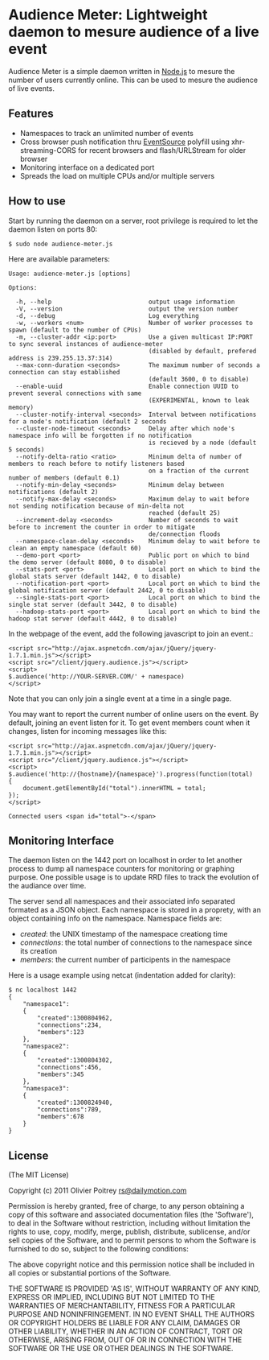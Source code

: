 Audience Meter: Lightweight daemon to mesure audience of a live event
=====================================================================

Audience Meter is a simple daemon written in [Node.js](http://nodejs.org) to mesure the number of users currently online. This can be used to mesure the audience of live events.

## Features

- Namespaces to track an unlimited number of events
- Cross browser push notification thru [EventSource](http://dev.w3.org/html5/eventsource/) polyfill using xhr-streaming-CORS for recent browsers and flash/URLStream for older browser
- Monitoring interface on a dedicated port
- Spreads the load on multiple CPUs and/or multiple servers

## How to use

Start by running the daemon on a server, root privilege is required to let the daemon listen on ports 80:

    $ sudo node audience-meter.js

Here are available parameters:

    Usage: audience-meter.js [options]

    Options:

      -h, --help                           output usage information
      -V, --version                        output the version number
      -d, --debug                          Log everything
      -w, --workers <num>                  Number of worker processes to spawn (default to the number of CPUs)
      -m, --cluster-addr <ip:port>         Use a given multicast IP:PORT to sync several instances of audience-meter
                                           (disabled by default, prefered address is 239.255.13.37:314)
      --max-conn-duration <seconds>        The maximum number of seconds a connection can stay established
                                           (default 3600, 0 to disable)
      --enable-uuid                        Enable connection UUID to prevent several connections with same
                                           (EXPERIMENTAL, known to leak memory)
      --cluster-notify-interval <seconds>  Interval between notifications for a node's notification (default 2 seconds
      --cluster-node-timeout <seconds>     Delay after which node's namespace info will be forgotten if no notification
                                           is recieved by a node (default 5 seconds)
      --notify-delta-ratio <ratio>         Minimum delta of number of members to reach before to notify listeners based
                                           on a fraction of the current number of members (default 0.1)
      --notify-min-delay <seconds>         Minimum delay between notifications (default 2)
      --notify-max-delay <seconds>         Maximum delay to wait before not sending notification because of min-delta not
                                           reached (default 25)
      --increment-delay <seconds>          Number of seconds to wait before to increment the counter in order to mitigate
                                           de/connection floods
      --namespace-clean-delay <seconds>    Minimum delay to wait before to clean an empty namespace (default 60)
      --demo-port <port>                   Public port on which to bind the demo server (default 8080, 0 to disable)
      --stats-port <port>                  Local port on which to bind the global stats server (default 1442, 0 to disable)
      --notification-port <port>           Local port on which to bind the global notification server (default 2442, 0 to disable)
      --single-stats-port <port>           Local port on which to bind the single stat server (default 3442, 0 to disable)
      --hadoop-stats-port <port>           Local port on which to bind the hadoop stat server (default 4442, 0 to disable)

In the webpage of the event, add the following javascript to join an event.:

    <script src="http://ajax.aspnetcdn.com/ajax/jQuery/jquery-1.7.1.min.js"></script>
    <script src="/client/jquery.audience.js"></script>
    <script>
    $.audience('http://YOUR-SERVER.COM/' + namespace)
    </script>

Note that you can only join a single event at a time in a single page.

You may want to report the current number of online users on the event. By default, joining an event listen for it. To get event members count when it changes, listen for incoming messages like this:

    <script src="http://ajax.aspnetcdn.com/ajax/jQuery/jquery-1.7.1.min.js"></script>
    <script src="/client/jquery.audience.js"></script>
    <script>
    $.audience('http://{hostname}/{namespace}').progress(function(total)
    {
        document.getElementById("total").innerHTML = total;
    });
    </script>

    Connected users <span id="total">-</span>


## Monitoring Interface

The daemon listen on the 1442 port on localhost in order to let another process to dump all namespace counters for monitoring or graphing purpose. One possible usage is to update RRD files to track the evolution of the audiance over time.

The server send all namespaces and their associated info separated formated as a JSON object. Each namespace is stored in a proprety, with an object containing info on the namespace. Namespace fields are:

* *created*: the UNIX timestamp of the namespace creationg time
* *connections*: the total number of connections to the namespace since its creation
* *members*: the current number of participents in the namespace

Here is a usage example using netcat (indentation added for clarity):

    $ nc localhost 1442
    {
        "namespace1":
        {
            "created":1300804962,
            "connections":234,
            "members":123
        },
        "namespace2":
        {
            "created":1300804302,
            "connections":456,
            "members":345
        },
        "namespace3":
        {
            "created":1300824940,
            "connections":789,
            "members":678
        }
    }

## License

(The MIT License)

Copyright (c) 2011 Olivier Poitrey <rs@dailymotion.com>

Permission is hereby granted, free of charge, to any person obtaining a copy of this software and associated documentation files (the 'Software'), to deal in the Software without restriction, including without limitation the rights to use, copy, modify, merge, publish, distribute, sublicense, and/or sell copies of the Software, and to permit persons to whom the Software is furnished to do so, subject to the following conditions:

The above copyright notice and this permission notice shall be included in all copies or substantial portions of the Software.

THE SOFTWARE IS PROVIDED 'AS IS', WITHOUT WARRANTY OF ANY KIND, EXPRESS OR IMPLIED, INCLUDING BUT NOT LIMITED TO THE WARRANTIES OF MERCHANTABILITY, FITNESS FOR A PARTICULAR PURPOSE AND NONINFRINGEMENT. IN NO EVENT SHALL THE AUTHORS OR COPYRIGHT HOLDERS BE LIABLE FOR ANY CLAIM, DAMAGES OR OTHER LIABILITY, WHETHER IN AN ACTION OF CONTRACT, TORT OR OTHERWISE, ARISING FROM, OUT OF OR IN CONNECTION WITH THE SOFTWARE OR THE USE OR OTHER DEALINGS IN THE SOFTWARE.

